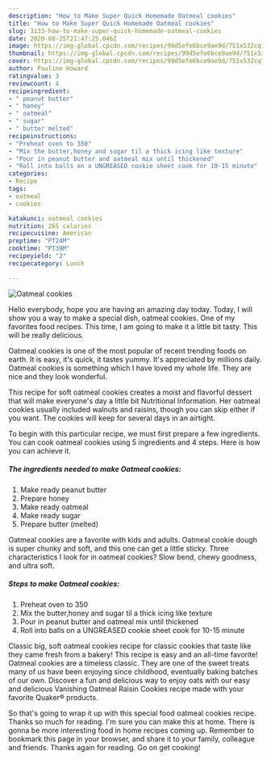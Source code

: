 ```yaml
---
description: "How to Make Super Quick Homemade Oatmeal cookies"
title: "How to Make Super Quick Homemade Oatmeal cookies"
slug: 3133-how-to-make-super-quick-homemade-oatmeal-cookies
date: 2020-08-25T21:47:25.046Z
image: https://img-global.cpcdn.com/recipes/99d5efe6bce9ae9d/751x532cq70/oatmeal-cookies-recipe-main-photo.jpg
thumbnail: https://img-global.cpcdn.com/recipes/99d5efe6bce9ae9d/751x532cq70/oatmeal-cookies-recipe-main-photo.jpg
cover: https://img-global.cpcdn.com/recipes/99d5efe6bce9ae9d/751x532cq70/oatmeal-cookies-recipe-main-photo.jpg
author: Pauline Howard
ratingvalue: 3
reviewcount: 4
recipeingredient:
- " peanut butter"
- " honey"
- " oatmeal"
- " sugar"
- " butter melted"
recipeinstructions:
- "Preheat oven to 350"
- "Mix the butter,honey and sugar til a thick icing like texture"
- "Pour in peanut butter and oatmeal mix until thickened"
- "Roll into balls on a UNGREASED cookie sheet cook for 10-15 minute"
categories:
- Recipe
tags:
- oatmeal
- cookies

katakunci: oatmeal cookies 
nutrition: 265 calories
recipecuisine: American
preptime: "PT24M"
cooktime: "PT39M"
recipeyield: "2"
recipecategory: Lunch

---
```



![Oatmeal cookies](https://img-global.cpcdn.com/recipes/99d5efe6bce9ae9d/751x532cq70/oatmeal-cookies-recipe-main-photo.jpg)

Hello everybody, hope you are having an amazing day today. Today, I will show you a way to make a special dish, oatmeal cookies. One of my favorites food recipes. This time, I am going to make it a little bit tasty. This will be really delicious.

Oatmeal cookies is one of the most popular of recent trending foods on earth. It is easy, it's quick, it tastes yummy. It's appreciated by millions daily. Oatmeal cookies is something which I have loved my whole life. They are nice and they look wonderful.

This recipe for soft oatmeal cookies creates a moist and flavorful dessert that will make everyone&#39;s day a little bit Nutritional Information. Her oatmeal cookies usually included walnuts and raisins, though you can skip either if you want. The cookies will keep for several days in an airtight.


To begin with this particular recipe, we must first prepare a few ingredients. You can cook oatmeal cookies using 5 ingredients and 4 steps. Here is how you can achieve it.

<!--inarticleads1-->

##### The ingredients needed to make Oatmeal cookies:

1. Make ready  peanut butter
1. Prepare  honey
1. Make ready  oatmeal
1. Make ready  sugar
1. Prepare  butter (melted)


Oatmeal cookies are a favorite with kids and adults. Oatmeal cookie dough is super chunky and soft, and this one can get a little sticky. Three characteristics I look for in oatmeal cookies? Slow bend, chewy goodness, and ultra soft. 

<!--inarticleads2-->

##### Steps to make Oatmeal cookies:

1. Preheat oven to 350
1. Mix the butter,honey and sugar til a thick icing like texture
1. Pour in peanut butter and oatmeal mix until thickened
1. Roll into balls on a UNGREASED cookie sheet cook for 10-15 minute


Classic big, soft oatmeal cookies recipe for classic cookies that taste like they came fresh from a bakery! This recipe is easy and an all-time favorite! Oatmeal cookies are a timeless classic. They are one of the sweet treats many of us have been enjoying since childhood, eventually baking batches of our own. Discover a fun and delicious way to enjoy oats with our easy and delicious Vanishing Oatmeal Raisin Cookies recipe made with your favorite Quaker® products. 

So that's going to wrap it up with this special food oatmeal cookies recipe. Thanks so much for reading. I'm sure you can make this at home. There is gonna be more interesting food in home recipes coming up. Remember to bookmark this page in your browser, and share it to your family, colleague and friends. Thanks again for reading. Go on get cooking!
